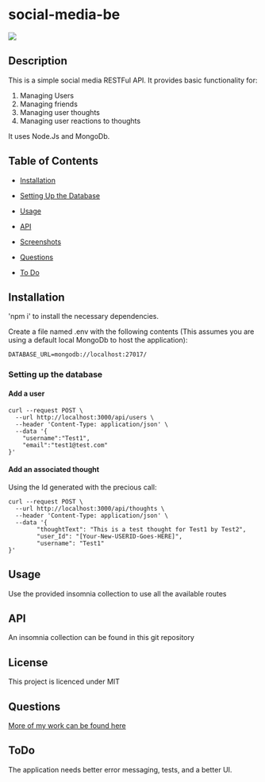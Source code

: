 # social-media-be

![](https://img.shields.io/badge/license-MIT-blue.svg)
    
## Description

This is a simple social media RESTFul API.  It provides basic functionality for:

1. Managing Users
2. Managing friends
3. Managing user thoughts
4. Managing user reactions to thoughts

It uses Node.Js and MongoDb.


## Table of Contents 

* [Installation](#installation)

* [Setting Up the Database](#setting-up-the-database)

* [Usage](#usage)

* [API](#API)

* [Screenshots](#screenshots)

* [Questions](#questions)

* [To Do](#ToDo)

## Installation
    
'npm i' to install the necessary dependencies.

Create a file named .env with the following contents (This assumes you are using a default local MongoDb to host the application):

```
DATABASE_URL=mongodb://localhost:27017/
```

### Setting up the database

#### Add a user
```
curl --request POST \
  --url http://localhost:3000/api/users \
  --header 'Content-Type: application/json' \
  --data '{
	"username":"Test1",
	"email":"test1@test.com"
}'
```
#### Add an associated thought
Using the Id generated with the precious call:
```
curl --request POST \
  --url http://localhost:3000/api/thoughts \
  --header 'Content-Type: application/json' \
  --data '{
        "thoughtText": "This is a test thought for Test1 by Test2",
        "user_Id": "[Your-New-USERID-Goes-HERE]",
        "username": "Test1"
}'
```


## Usage

Use the provided insomnia collection to use all the available routes

## API

An insomnia collection can be found in this git repository

## License
    
This project is licenced under MIT

## Questions

[More of my work can be found here](https://github.com/ChrisAylen)

## ToDo

The application needs better error messaging, tests, and a better UI.

